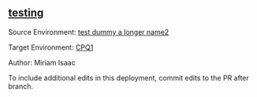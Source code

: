 ## [testing](https://app.salto.io/orgs/65ef16ad-d78a-4fc0-b2f6-b7e18b687b41/envs/339e5ced-cb85-4ec8-9354-ce8a9eef8515/deployments/1ff178f8-94f1-4d4d-8cb8-0cf03db40f77)

Source Environment: [test dummy a longer name2](https://app.salto.io/orgs/65ef16ad-d78a-4fc0-b2f6-b7e18b687b41/envs/a9c1e570-205c-4d05-a4b2-e995e20a19b4) 

Target Environment: [CPQ1](https://app.salto.io/orgs/65ef16ad-d78a-4fc0-b2f6-b7e18b687b41/envs/339e5ced-cb85-4ec8-9354-ce8a9eef8515) 

Author: Miriam Isaac

To include additional edits in this deployment, commit edits to the PR after branch.